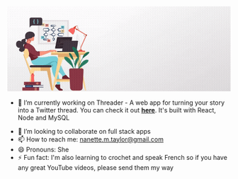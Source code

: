 ![Nanette Taylor - Full Stack Developer](https://raw.githubusercontent.com/NanetteTaylor/NanetteTaylor/master/Nanette_Taylor_Full_Stack_Developer.gif)

- 🔭 I’m currently working on Threader - A web app for turning your story into a Twitter thread. You can check it out **[here](http://twitter-threader.herokuapp.com/)**. It's built with React, Node and MySQL
<!-- - 🌱 I’m currently learning Angular and MongoDB -->
- 👯 I’m looking to collaborate on full stack apps
- 📫 How to reach me: nanette.m.taylor@gmail.com
- 😄 Pronouns: She
- ⚡ Fun fact: I'm also learning to crochet and speak French so if you have any great YouTube videos, please send them my way

<!--
**NanetteTaylor/NanetteTaylor** is a ✨ _special_ ✨ repository because its `README.md` (this file) appears on your GitHub profile.

Here are some ideas to get you started:

- 🔭 I’m currently working on ...
- 🌱 I’m currently learning ...
- 👯 I’m looking to collaborate on ...
- 🤔 I’m looking for help with ...
- 💬 Ask me about ...
- 📫 How to reach me: ...
- 😄 Pronouns: ...
- ⚡ Fun fact: ...
-->
